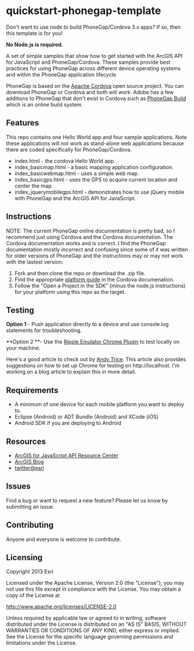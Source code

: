 # quickstart-phonegap-template

Don't want to use node to build PhoneGap/Cordova 3.x apps? If so, then this template is for you!

**No Node.js is required.**

A set of simple samples that show how to get started with the ArcGIS API for JavaScript and PhoneGap/Cordova. These samples provide best practices for using PhoneGap across different device operating systems and within the PhoneGap application lifecycle.

PhoneGap is based on the [Apache Cordova](http://cordova.apache.org/) open source project. You can download PhoneGap or Cordova and both will work. Adobe has a few additions to PhoneGap that don't exist in Cordova such as [PhoneGap Build](https://build.phonegap.com/apps) which is an online build system.

## Features
This repo contains one Hello World app and four sample applications. Note these applications will not work as stand-alone web applications because there are coded specifically for PhoneGap/Cordova.
* index.html - the cordova Hello World app.
* index_basicmap.html - a basic mapping application configuration.
* index_basicwebmap.html - uses a simple web map.
* index_basicgps.html - uses the GPS to acquire current location and center the map.
* index_jquerymobilegps.html - demonstrates how to use jQuery mobile with PhoneGap and the ArcGIS API for JavaScript.

## Instructions

NOTE: The current PhoneGap online documentation is pretty bad, so I recommend just using Cordova and the Cordova documentation. The Cordova documentation works and is correct. I find the PhoneGap documentation mostly incorrect and confusing since some of it was written for older versions of PhoneGap and the instructions may or may not work with the lastest version.

1. Fork and then clone the repo or download the .zip file. 
2. Find the appropriate [platform guide](http://cordova.apache.org/docs/en/3.1.0/guide_platforms_index.md.html#Platform%20Guides) in the Cordova documenation.
3. Follow the "Open a Project in the SDK" (minus the node.js instructions) for your platform using this repo as the target.

## Testing
**Option 1** - Push application directly to a device and use console.log statements for troubleshooting.

**Option 2 **- Use the [Ripple Emulator Chrome Plugin](https://chrome.google.com/webstore/detail/ripple-emulator-beta/geelfhphabnejjhdalkjhgipohgpdnoc?hl=en) to test locally on your machine.

Here's a good article to check out by [Andy Trice](http://www.tricedesigns.com/2013/01/18/my-workflow-for-developing-phonegap-applications/). This article also provides suggestions on how to set up Chrome for testing on http://localhost. I'm working on a blog article to explain this in more detail.


## Requirements

* A minimum of one device for each mobile platform you want to deploy to.
* Eclipse (Android) or ADT Bundle (Android) and XCode (iOS)
* Android SDK if you are deploying to Android

## Resources

* [ArcGIS for JavaScript API Resource Center](http://help.arcgis.com/en/webapi/javascript/arcgis/index.html)
* [ArcGIS Blog](http://blogs.esri.com/esri/arcgis/)
* [twitter@esri](http://twitter.com/esri)

## Issues

Find a bug or want to request a new feature?  Please let us know by submitting an issue.

## Contributing

Anyone and everyone is welcome to contribute. 

## Licensing
Copyright 2013 Esri

Licensed under the Apache License, Version 2.0 (the "License");
you may not use this file except in compliance with the License.
You may obtain a copy of the License at

   http://www.apache.org/licenses/LICENSE-2.0

Unless required by applicable law or agreed to in writing, software
distributed under the License is distributed on an "AS IS" BASIS,
WITHOUT WARRANTIES OR CONDITIONS OF ANY KIND, either express or implied.
See the License for the specific language governing permissions and
limitations under the License.
